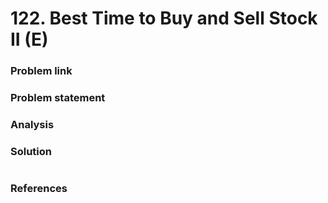 # 122. Best Time to Buy and Sell Stock II \(E\)

### Problem link

### Problem statement

### Analysis

### Solution

```python

```

### References

